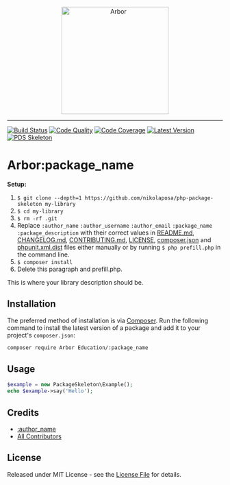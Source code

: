 <p align="center">
  <img src="http://novaiskra.com/sites/default/files/profilslika/arbor_circles.png" alt="Arbor" width="250px" />
</p>

---

[![Build Status][ico-build]][link-build]
[![Code Quality][ico-code-quality]][link-code-quality]
[![Code Coverage][ico-code-coverage]][link-code-coverage]
[![Latest Version][ico-version]][link-packagist]
[![PDS Skeleton][ico-pds]][link-pds]

# Arbor\:package_name

**Setup:** 

1. `$ git clone --depth=1 https://github.com/nikolaposa/php-package-skeleton my-library`
1. `$ cd my-library`
1. `$ rm -rf .git`
1. Replace ```:author_name``` ```:author_username``` ```:author_email``` ```:package_name``` ```:package_description``` with their correct values in [README.md](README.md), [CHANGELOG.md](CHANGELOG.md), [CONTRIBUTING.md](CONTRIBUTING.md), [LICENSE](LICENSE), [composer.json](composer.json) and [phpunit.xml.dist](phpunit.xml.dist) files either manually or by running `$ php prefill.php` in the command line.
1. `$ composer install`
1. Delete this paragraph and prefill.php.

This is where your library description should be.

## Installation

The preferred method of installation is via [Composer](http://getcomposer.org/). Run the following command to install the latest version of a package and add it to your project's `composer.json`:

```bash
composer require Arbor Education/:package_name
```

## Usage

``` php
$example = new PackageSkeleton\Example();
echo $example->say('Hello');
```

## Credits

- [:author_name][link-author]
- [All Contributors][link-contributors]

## License

Released under MIT License - see the [License File](LICENSE) for details.


[ico-version]: https://img.shields.io/packagist/v/arbor-education/:package_name.svg
[ico-build]: https://travis-ci.org/arbor-education/:package_name.svg?branch=master
[ico-code-coverage]: https://img.shields.io/scrutinizer/coverage/g/arbor-education/:package_name.svg
[ico-code-quality]: https://img.shields.io/scrutinizer/g/arbor-education/:package_name.svg
[ico-pds]: https://img.shields.io/badge/pds-skeleton-blue.svg

[link-packagist]: https://packagist.org/packages/arbor-education/:package_name
[link-build]: https://travis-ci.org/arbor-education/:package_name
[link-code-coverage]: https://scrutinizer-ci.com/g/arbor-education/:package_name/code-structure
[link-code-quality]: https://scrutinizer-ci.com/g/arbor-education/:package_name
[link-pds]: https://github.com/php-pds/skeleton
[link-author]: https://github.com/:author_username
[link-contributors]: ../../contributors
